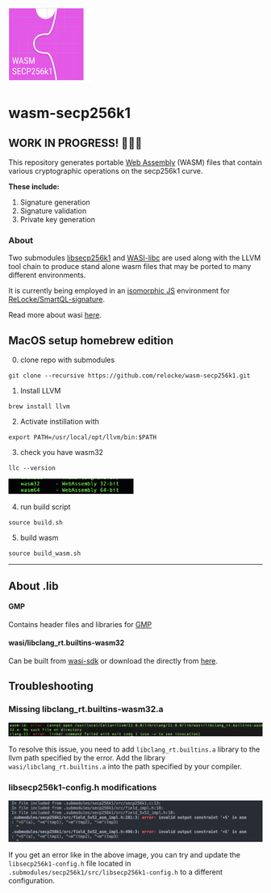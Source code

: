
<img src="static/wasm-secp256k1.svg" height=150px>

# wasm-secp256k1

## WORK IN PROGRESS! 🔨👷🚧

This repository generates portable [Web Assembly](https://webassembly.org/) (WASM) files that contain various cryptographic operations on the secp256k1 curve.

**These include:**
1. Signature generation
2. Signature validation
3. Private key generation


### About 

Two submodules [libsecp256k1](https://github.com/bitcoin-core/secp256k1) and [WASI-libc](https://github.com/WebAssembly/wasi-libc) are used along with the LLVM tool chain to produce stand alone wasm files that may be ported to many different environments.


It is currently being employed in an [isomorphic JS](https://en.wikipedia.org/wiki/Isomorphic_JavaScript) environment for [ReLocke/SmartQL-signature](https://github.com/relocke/SmartQL-Signature).


Read more about wasi [here](https://hacks.mozilla.org/2019/03/standardizing-wasi-a-webassembly-system-interface/).

## MacOS setup homebrew edition

0. clone repo with submodules
```shell
git clone --recursive https://github.com/relocke/wasm-secp256k1.git
```

1. Install LLVM
```shell
brew install llvm
```
2. Activate instillation with
```shell  
export PATH=/usr/local/opt/llvm/bin:$PATH 
```
3. check you have wasm32
```shell
llc --version
```
<img src="static/wasm32-llc.png" height="30px">

4. run build script
```shell
source build.sh
```

5. build wasm
```shell
source build_wasm.sh
```
--- 

## About .lib

#### GMP
Contains header files and libraries for [GMP](https://gmplib.org/)

#### wasi/libclang_rt.builtins-wasm32

Can be built from [wasi-sdk](https://github.com/WebAssembly/wasi-sdk) or download the directly from [here](https://github.com/WebAssembly/wasi-sdk/releases).


## Troubleshooting

### Missing libclang_rt.builtins-wasm32.a
<img src="static/error-linker.png">

To resolve this issue, you need to add `libclang_rt.builtins.a` library to the llvm path specified by the error.
Add the library `wasi/libclang_rt.builtins.a` into the path specified by your compiler.


### libsecp256k1-config.h modifications

<img src="static/config-errors.png">

If you get an error like in the above image, you can try and update the `libsecp256k1-config.h` file located in `.submodules/secp256k1/src/libsecp256k1-config.h` to a different configuration. 
